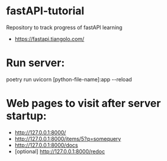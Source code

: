 # fastAPI-tutorial
Repository to track progress of fastAPI learning
- https://fastapi.tiangolo.com/

# Run server:
poetry run uvicorn [python-file-name]:app --reload

# Web pages to visit after server startup:
- http://127.0.0.1:8000/
- http://127.0.0.1:8000/items/5?q=somequery
- http://127.0.0.1:8000/docs
- [optional] http://127.0.0.1:8000/redoc